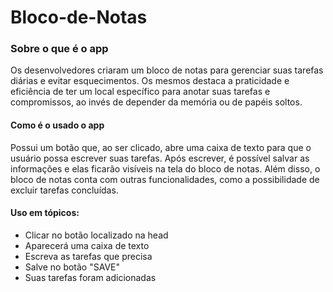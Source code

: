 # Bloco-de-Notas

<h3> Sobre o que é o app </h3>
<p> Os desenvolvedores criaram um bloco de notas para gerenciar suas tarefas diárias e evitar esquecimentos. Os mesmos destaca a praticidade e eficiência de ter um local específico para anotar suas tarefas e compromissos, ao invés de depender da memória ou de papéis soltos.</p>
<h4> Como é o usado o app </h4>
<p>Possui um botão que, ao ser clicado, abre uma caixa de texto para que o usuário possa escrever suas tarefas. Após escrever, é possível salvar as informações e elas ficarão visíveis na tela do bloco de notas. Além disso, o bloco de notas conta com outras funcionalidades, como a possibilidade de excluir tarefas concluídas.</p>

<h4>Uso em tópicos:</h4>
<ul>
  <li> Clicar no botão localizado na head</li>
  <li> Aparecerá uma caixa de texto</li>
  <li> Escreva as tarefas que precisa</li>
  <li> Salve no botão "SAVE"</li>
  <li> Suas tarefas foram adicionadas</li>
</ul>
